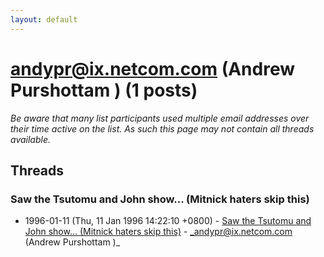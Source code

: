 ```yaml
---
layout: default
---
```


# andypr@ix.netcom.com (Andrew Purshottam ) (1 posts)

_Be aware that many list participants used multiple email addresses over their time active on the list. As such this page may not contain all threads available._

## Threads

### Saw the Tsutomu and John show... (Mitnick haters skip this)
+ 1996-01-11 (Thu, 11 Jan 1996 14:22:10 +0800) - [Saw the Tsutomu and John show... (Mitnick haters skip this)](/archive/1996/01/f696bf4d42a14d16d800d2d67ac342786bf665a85183191aa047d36230fd9397) - _andypr@ix.netcom.com (Andrew Purshottam )_

